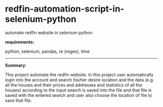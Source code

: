 # redfin-automation-script-in-selenium-python
automate redfin website in selenium python

<b>requirements:</b>

python,
selenium,
pandas,
re (regex),
time
<hr>
<b>Summary:</b>

This project automate the redfin website. In this project user automatically login into the account and search his/her desire location and the data (e.g. all the houses and their prices and addresses and statistics of all the  houses) according to the  input search is saved into the file and that file is saved with the entered search and user also choose the location of file to save that file.

